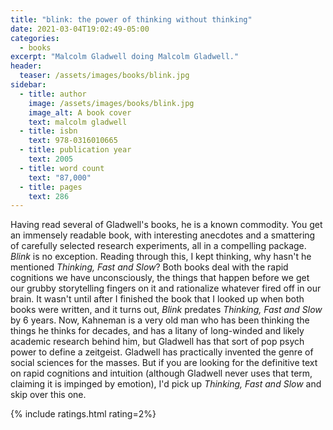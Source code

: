 ```yaml
---
title: "blink: the power of thinking without thinking"
date: 2021-03-04T19:02:49-05:00
categories:
  - books
excerpt: "Malcolm Gladwell doing Malcolm Gladwell."
header:
  teaser: /assets/images/books/blink.jpg
sidebar:
  - title: author
    image: /assets/images/books/blink.jpg
    image_alt: A book cover
    text: malcolm gladwell
  - title: isbn
    text: 978-0316010665
  - title: publication year
    text: 2005
  - title: word count
    text: "87,000"
  - title: pages
    text: 286
---
```

Having read several of Gladwell's books, he is a known commodity. You get an immensely readable book, with interesting anecdotes and a smattering of carefully selected research experiments, all in a compelling package. *Blink* is no exception. Reading through this, I kept thinking, why hasn't he mentioned *Thinking, Fast and Slow*? Both books deal with the rapid cognitions we have unconsciously, the things that happen before we get our grubby storytelling fingers on it and rationalize whatever fired off in our brain. It wasn't until after I finished the book that I looked up when both books were written, and it turns out, *Blink* predates *Thinking, Fast and Slow* by 6 years. Now, Kahneman is a very old man who has been thinking the things he thinks for decades, and has a litany of long-winded and likely academic research behind him, but Gladwell has that sort of pop psych power to define a zeitgeist. Gladwell has practically invented the genre of social sciences for the masses. But if you are looking for the definitive text on rapid cognitions and intuition (although Gladwell never uses that term, claiming it is impinged by emotion), I'd pick up *Thinking, Fast and Slow* and skip over this one.

{% include ratings.html rating=2%}